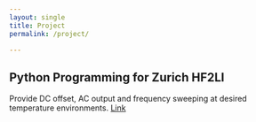 ```yaml
---
layout: single
title: Project
permalink: /project/

---
```


## Python Programming for Zurich HF2LI
Provide DC offset, AC output and frequency sweeping at desired temperature environments. [Link](https://github.com/tingyi-chen/ZurichxLakeShore)